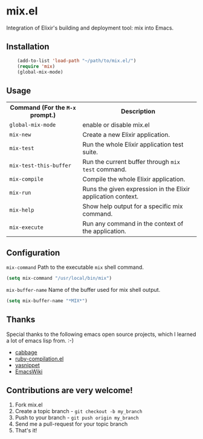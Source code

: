 # mix.el

Integration of Elixir's building and deployment tool: mix into Emacs.

## Installation

```lisp
    (add-to-list 'load-path "~/path/to/mix.el/")
    (require 'mix)
    (global-mix-mode)
```

## Usage

<table>
    <tr>
        <th>Command (For the <code>M-x</code> prompt.)</th>
        <th>Description</th>
    </tr>
    <tr>
        <td><code>global-mix-mode</code></td>
        <td>enable or disable mix.el</td>
    </tr>
    <tr>
        <td><code>mix-new</code></td>
        <td>Create a new Elixir application.</td>
    </tr>
     <tr>
        <td><code>mix-test</code></td>
        <td>Run the whole Elixir application test suite.</td>
    </tr>
    <tr>
        <td><code>mix-test-this-buffer</code></td>
        <td>Run the current buffer through <code>mix test</code> command.</td>
    </tr>
    <tr>
        <td><code>mix-compile</code></td>
        <td>Compile the whole Elixir application.</td>
    </tr>
    <tr>
        <td><code>mix-run</code></td>
        <td>Runs the given expression in the Elixir application context.</td>
    </tr>
    <tr>
        <td><code>mix-help</code></td>
        <td>Show help output for a specific mix command.</td>
    </tr>
    <tr>
        <td><code>mix-execute</code></td>
        <td>Run any command in the context of the application.</td>
    </tr>
</table>

## Configuration

`mix-command` Path to the executable `mix` shell command.

```lisp
(setq mix-command "/usr/local/bin/mix")
```

`mix-buffer-name` Name of the buffer used for mix shell output.

```lisp
(setq mix-buffer-name "*MIX*")
```

## Thanks

Special thanks to the following emacs open source projects, which I
learned a lot of emacs lisp from. :-)

* [cabbage](https://github.com/senny/cabbage)
* [ruby-compilation.el](http://www.emacswiki.org/emacs/ruby-compilation.el)
* [yasnippet](https://github.com/capitaomorte/yasnippet)
* [EmacsWiki](http://www.emacswiki.org/emacs/)

## Contributions are very welcome!

1. Fork mix.el
2. Create a topic branch - `git checkout -b my_branch`
4. Push to your branch - `git push origin my_branch`
5. Send me a pull-request for your topic branch
6. That's it!
